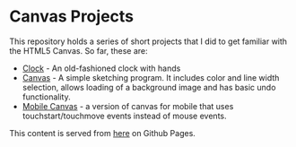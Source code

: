 # Canvas Projects

This repository holds a series of short projects that I did to get familiar with the HTML5 Canvas.
So far, these are:

* [Clock](https://davidthaler.github.io/canvas/clock.html) - An old-fashioned clock with hands
* [Canvas](https://davidthaler.github.io/canvas/canvas.html) - A simple sketching program. It includes color and line width selection, allows loading of a background image and has basic undo functionality.
* [Mobile Canvas](https://davidthaler.github.io/canvas/mobileCanvas.html) - a version of canvas for mobile that uses touchstart/touchmove events instead of mouse events.

This content is served from [here](https://davidthaler.github.io/canvas) on Github Pages.
